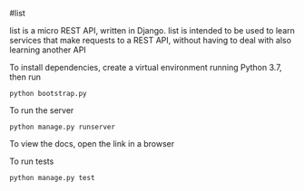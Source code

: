 #list

list is a micro REST API, written in Django. list is intended to be used 
to learn services that make requests to a REST API, without having to deal with 
also learning another API


To install dependencies, create a virtual environment running Python 3.7, 
then run
```
python bootstrap.py
```

To run the server
```
python manage.py runserver
```

To view the docs, open the link in a browser

To run tests

```
python manage.py test
```